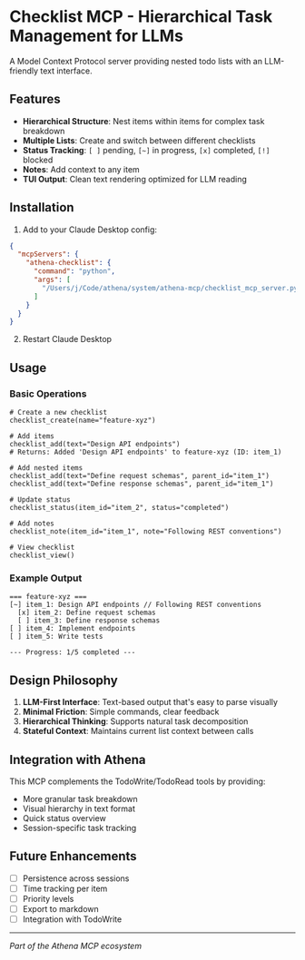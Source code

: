 # Checklist MCP - Hierarchical Task Management for LLMs

A Model Context Protocol server providing nested todo lists with an LLM-friendly text interface.

## Features

- **Hierarchical Structure**: Nest items within items for complex task breakdown
- **Multiple Lists**: Create and switch between different checklists
- **Status Tracking**: `[ ]` pending, `[~]` in progress, `[x]` completed, `[!]` blocked
- **Notes**: Add context to any item
- **TUI Output**: Clean text rendering optimized for LLM reading

## Installation

1. Add to your Claude Desktop config:
```json
{
  "mcpServers": {
    "athena-checklist": {
      "command": "python",
      "args": [
        "/Users/j/Code/athena/system/athena-mcp/checklist_mcp_server.py"
      ]
    }
  }
}
```

2. Restart Claude Desktop

## Usage

### Basic Operations

```
# Create a new checklist
checklist_create(name="feature-xyz")

# Add items
checklist_add(text="Design API endpoints")
# Returns: Added 'Design API endpoints' to feature-xyz (ID: item_1)

# Add nested items
checklist_add(text="Define request schemas", parent_id="item_1")
checklist_add(text="Define response schemas", parent_id="item_1")

# Update status
checklist_status(item_id="item_2", status="completed")

# Add notes
checklist_note(item_id="item_1", note="Following REST conventions")

# View checklist
checklist_view()
```

### Example Output

```
=== feature-xyz ===
[~] item_1: Design API endpoints // Following REST conventions
  [x] item_2: Define request schemas
  [ ] item_3: Define response schemas
[ ] item_4: Implement endpoints
[ ] item_5: Write tests

--- Progress: 1/5 completed ---
```

## Design Philosophy

1. **LLM-First Interface**: Text-based output that's easy to parse visually
2. **Minimal Friction**: Simple commands, clear feedback
3. **Hierarchical Thinking**: Supports natural task decomposition
4. **Stateful Context**: Maintains current list context between calls

## Integration with Athena

This MCP complements the TodoWrite/TodoRead tools by providing:
- More granular task breakdown
- Visual hierarchy in text format
- Quick status overview
- Session-specific task tracking

## Future Enhancements

- [ ] Persistence across sessions
- [ ] Time tracking per item
- [ ] Priority levels
- [ ] Export to markdown
- [ ] Integration with TodoWrite

---

*Part of the Athena MCP ecosystem*